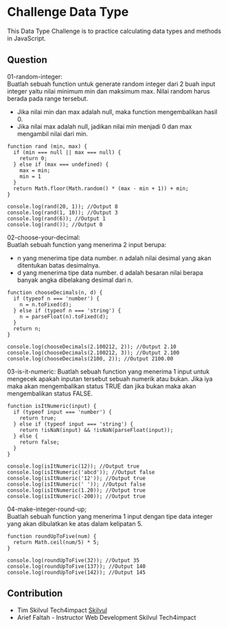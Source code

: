 # Challenge Data Type
This Data Type Challenge is to practice calculating data types and methods in JavaScript.

## Question
01-random-integer:  
Buatlah sebuah function untuk generate random integer dari 2 buah input integer yaitu nilai minimum min dan maksimum max. Nilai random harus berada pada range tersebut.
* Jika nilai min dan max adalah null, maka function mengembalikan hasil 0.
* Jika nilai max adalah null, jadikan nilai min menjadi 0 dan max mengambil nilai dari min.
```
function rand (min, max) {
  if (min === null || max === null) {
    return 0; 
  } else if (max === undefined) {
    max = min;
    min = 1
  }
  return Math.floor(Math.random() * (max - min + 1)) + min;
}

console.log(rand(20, 1)); //Output 8
console.log(rand(1, 10)); //Output 3
console.log(rand(6)); //Output 1
console.log(rand()); //Output 0
```

02-choose-your-decimal:  
Buatlah sebuah function yang menerima 2 input berupa:  
* n yang menerima tipe data number. n adalah nilai desimal yang akan ditentukan batas desimalnya.  
* d yang menerima tipe data number. d adalah besaran nilai berapa banyak angka dibelakang desimal dari n.
```
function chooseDecimals(n, d) {
  if (typeof n === 'number') {
    n = n.toFixed(d);
  } else if (typeof n === 'string') {
    n = parseFloat(n).toFixed(d);
  }
  return n;
}

console.log(chooseDecimals(2.100212, 2)); //Output 2.10
console.log(chooseDecimals(2.100212, 3)); //Output 2.100
console.log(chooseDecimals(2100, 2)); //Output 2100.00
```

03-is-it-numeric:
Buatlah sebuah function yang menerima 1 input untuk mengecek apakah inputan tersebut sebuah numerik atau bukan. Jika iya maka akan mengembalikan status TRUE dan jika bukan maka akan mengembalikan status FALSE.
```
function isItNumeric(input) {
  if (typeof input === 'number') {
    return true;
  } else if (typeof input === 'string') {
    return !isNaN(input) && !isNaN(parseFloat(input));
  } else {
    return false;
  }
}

console.log(isItNumeric(12)); //Output true
console.log(isItNumeric('abcd')); //Output false
console.log(isItNumeric('12')); //Output true
console.log(isItNumeric(' ')); //Output false
console.log(isItNumeric(1.20)); //Output true
console.log(isItNumeric(-200)); //Output true
```

04-make-integer-round-up;  
Buatlah sebuah function yang menerima 1 input dengan tipe data integer yang akan dibulatkan ke atas dalam kelipatan 5.
```
function roundUpToFive(num) {
  return Math.ceil(num/5) * 5;
}

console.log(roundUpToFive(32)); //Output 35
console.log(roundUpToFive(137)); //Output 140
console.log(roundUpToFive(142)); //Output 145
```

## Contribution
* Tim Skilvul Tech4impact [Skilvul](https://skilvul.com/)
* Arief Faltah - Instructor Web Development Skilvul Tech4impact